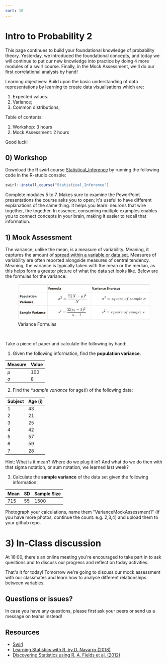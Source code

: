 ```yaml
---
sort: 10
---
```


# Intro to Probability 2
This page continues to build your foundational knowledge of probability theory. Yesterday, we introduced the foundational concepts, and today we will continue to put our new knowledge into practice by doing 4 more modules of a swirl course. Finally, in the Mock Assessment, we'll do our first correlational analysis by hand!

Learning objectives:
Build upon the basic understanding of data representations by learning to create data visualisations which are:
1. Expected values.
2. Variance;
3. Common distributions;


Table of contents:
1. Workshop: 3 hours
3. Mock Assessment: 2 hours


Good luck!


## 0) Workshop
Download the R swirl course [Statistical_Inference](https://github.com/swirldev/swirl_courses) by running the following code in the R-studio console:
```R
swirl::install_course("Statistical_Inference")
```
Complete modules 5 to 7. Makes sure to examine the PowerPoint presentations the course asks you to open; it's useful to have different explanations of the same thing. It helps you learn: neurons that wire together, fire together. In essence, consuming multiple examples enables you to connect concepts in your brain, making it easier to recall that information.

## 1) Mock Assessment
The variance, unlike the mean, is a measure of variability. Meaning, it captures the amount of [spread within a variable or data set](https://youtu.be/R4yfNi_8Kqw). Measures of variability are often reported alongside measures of central tendency. Meaning, the variance is typically taken with the mean or the median, as this helps form a greater picture of what the data set looks like. Below are the formulas for the variance:

<figure>
    <img src=".\assets\VarianceFormulas.jpg" />
    <figcaption>Variance Formulas</figcaption>
</figure>
<br>

Take a piece of paper and calculate the following by hand:

1. Given the following information, find the **population variance**.

| Measure | Value |
| ------- | -------- |
| $\mu$	| 100 |
| $\sigma$ | 8 |


2. Find the **sample variance* for age(i) of the following data:

| Subject | Age (i) |
| ------- | -------- |
| 1 | 43 |
| 2 | 21 |
| 3 | 25 |
| 4 | 42 |
| 5 | 57 |
| 6 | 59 |
| 7 | 28 |

Hint: What is it mean? Where do we plug it in? And what do we do then with that sigma notation, or sum notation, we learned last week?

3. Calculate the **sample variance** of the data set given the following information:

| Mean | SD | Sample Size |
| ------- | -------- | -------- |
| 715 | 55 | 1500 |

Photograph your calculations, name them "VarianceMockAssessment1" (if you have more photos, continue the count: e.g. 2,3,4) and upload them to your github repo.

# 3)  In-Class discussion
At 16:00, there's an online meeting you're encouraged to take part in to ask questions and to discuss our progress and reflect on today activities.

That's it for today! Tomorrow we're going to discuss our mock assessment with our classmates and learn how to analyse different relationships between variables.


## Questions or issues?
In case you have any questions, please first ask your peers or send us a message on teams instead!

## Resources
- [Swirl](https://swirlstats.com/help.html)
- [Learning Statistics with R, by D. Navarro (2018)](https://learningstatisticswithr.com/)
- [Discovering Statistics using R, A. Fields et al. (2012)](https://eds.b.ebscohost.com/eds/detail/detail?vid=2&sid=785a4ba4-77c1-4205-be1c-f6cd920efb78%40pdc-v-sessmgr02&bdata=JnNpdGU9ZWRzLWxpdmU%3d#AN=bus.KOHA.OAI.BUAS.28091&db=cat08862a)
